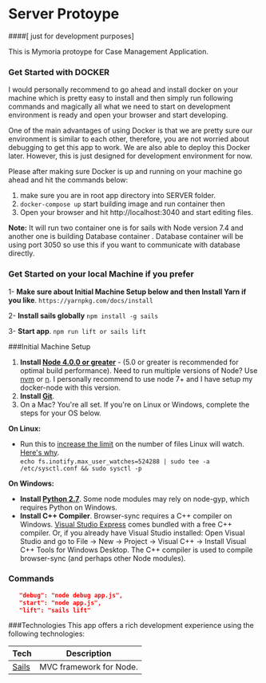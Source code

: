 # Server Protoype 

####[ just for development purposes]

This is Mymoria protoype for Case Management Application.

### Get Started with DOCKER
I would personally recommend to go ahead and install docker on your machine which is pretty easy to install and then simply run following 
commands and magically all what we need to start on development environment is ready and open your browser and start developing.

One of the main advantages of using Docker is that we are pretty sure our environment is similar to each other, therefore, you are not worried about debugging to get this app to work. We are also able to deploy this Docker later. However, this is just designed for development environment for now. 

Please after making sure Docker is up and running on your machine go ahead and hit the commands below: 

1. make sure you are in root app directory into SERVER folder.
2. `docker-compose up`  start building image and run container then
3. Open your browser and hit http://localhost:3040 and start editing files. 

**Note:** It will run two container one is for sails with Node version 7.4 and another one is building Database container
. Database container will be using port 3050 so use this if you want to communicate with database directly. 


### Get Started on your local Machine if you prefer

1- **Make sure about Initial Machine Setup below and then Install Yarn if you like**. `https://yarnpkg.com/docs/install` 

2- **Install sails globally** `npm install -g sails`

3- **Start app**. `npm run lift or sails lift`

###Initial Machine Setup
1. **Install [Node 4.0.0 or greater](https://nodejs.org)** - (5.0 or greater is recommended for optimal build performance). Need to run multiple versions of Node? Use [nvm](https://github.com/creationix/nvm) or [n](https://github.com/tj/n). I personally recommend to use node 7+ and I have setup my docker-node with this version.
2. **Install [Git](https://git-scm.com/downloads)**. 
3. On a Mac? You're all set. If you're on Linux or Windows, complete the steps for your OS below.  
 
**On Linux:**  

 * Run this to [increase the limit](http://stackoverflow.com/questions/16748737/grunt-watch-error-waiting-fatal-error-watch-enospc) on the number of files Linux will watch. [Here's why](https://github.com/coryhouse/react-slingshot/issues/6).    
`echo fs.inotify.max_user_watches=524288 | sudo tee -a /etc/sysctl.conf && sudo sysctl -p` 

**On Windows:** 
 
* **Install [Python 2.7](https://www.python.org/downloads/)**. Some node modules may rely on node-gyp, which requires Python on Windows.
* **Install C++ Compiler**. Browser-sync requires a C++ compiler on Windows. [Visual Studio Express](https://www.visualstudio.com/en-US/products/visual-studio-express-vs) comes bundled with a free C++ compiler. Or, if you already have Visual Studio installed: Open Visual Studio and go to File -> New -> Project -> Visual C++ -> Install Visual C++ Tools for Windows Desktop. The C++ compiler is used to compile browser-sync (and perhaps other Node modules).

### Commands

```json
   "debug": "node debug app.js",
   "start": "node app.js",
   "lift": "sails lift"
```

###Technologies
This app offers a rich development experience using the following technologies:

| **Tech** | **Description**
|----------|-------|
| [Sails](https://sails.org/)  |   MVC framework for Node.   

